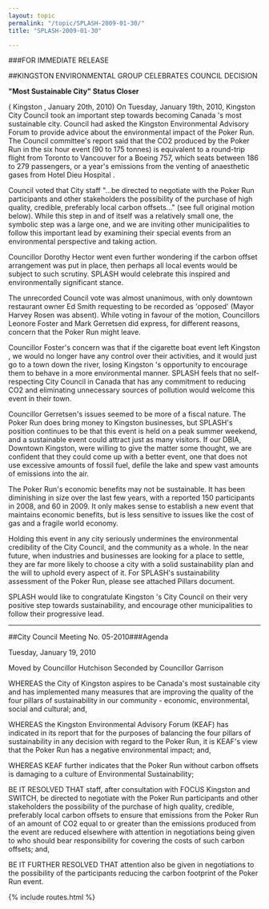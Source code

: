 ```yaml
---
layout: topic
permalink: "/topic/SPLASH-2009-01-30/"
title: "SPLASH-2009-01-30"

---
```


###FOR IMMEDIATE RELEASE

##KINGSTON ENVIRONMENTAL GROUP CELEBRATES COUNCIL DECISION<p><strong>"Most Sustainable City" Status Closer</strong></p>

( Kingston , January 20th, 2010) On Tuesday, January 19th, 2010, Kingston City Council took an important step towards becoming Canada 's most sustainable city. Council had asked the Kingston Environmental Advisory Forum to provide advice about the environmental impact of the Poker Run. The Council committee's report said that the CO2 produced by the Poker Run in the six hour event (90 to 175 tonnes) is equivalent to a round-trip flight from Toronto to Vancouver for a Boeing 757, which seats between 186 to 279 passengers, or a year's emissions from the venting of anaesthetic gases from Hotel Dieu Hospital .

Council voted that City staff  "...be directed to negotiate with the Poker Run participants and other stakeholders the possibility of the purchase of high quality, credible, preferably local carbon offsets..." (see full original motion below). While this step in and of itself was a relatively small one, the symbolic step was a large one, and we are inviting other municipalities to follow this important lead by examining their special events from an environmental perspective and taking action.

Councillor Dorothy Hector went even further wondering if the carbon offset arrangement was put in place, then perhaps all local events would be subject to such scrutiny. SPLASH would celebrate this inspired and environmentally significant stance.

The unrecorded Council vote was almost unanimous, with only downtown restaurant owner Ed Smith requesting to be recorded as 'opposed' (Mayor Harvey Rosen was absent). While voting in favour of the motion, Councillors Leonore Foster and Mark Gerretsen did express, for different reasons, concern that the Poker Run might leave.

Councillor Foster's concern was that if the cigarette boat event left Kingston , we would no longer have any control over their activities, and it would just go to a town down the river, losing Kingston 's opportunity to encourage them to behave in a more environmental manner. SPLASH feels that no self-respecting City Council in Canada that has any commitment to reducing CO2 and eliminating unnecessary sources of pollution would welcome this event in their town.

Councillor Gerretsen's issues seemed to be more of a fiscal nature. The Poker Run does bring money to Kingston businesses, but SPLASH's position continues to be that this event is held on a peak summer weekend, and a sustainable event could attract just as many visitors. If our DBIA, Downtown Kingston, were willing to give the matter some thought, we are confident that they could come up with a better event, one that does not use excessive amounts of fossil fuel, defile the lake and spew vast amounts of emissions into the air.

The Poker Run's economic benefits may not be sustainable. It has been diminishing in size over the last few years, with a reported 150 participants in 2008, and 60 in 2009. It only makes sense to establish a new event that maintains economic benefits, but is less sensitive to issues like the cost of gas and a fragile world economy.

Holding this event in any city seriously undermines the environmental credibility of the City Council, and the community as a whole. In the near future, when industries and businesses are looking for a place to settle, they are far more likely to choose a city with a solid sustainability plan and the will to uphold every aspect of it. For SPLASH's sustainability assessment of the Poker Run, please see attached Pillars document.

SPLASH would like to congratulate Kingston 's City Council on their very positive step towards sustainability, and encourage other municipalities to follow their progressive lead.

----
##City Council Meeting No. 05-2010###Agenda

Tuesday, January 19, 2010


Moved by Councillor Hutchison
Seconded by Councillor Garrison

WHEREAS the City of Kingston aspires to be Canada's most sustainable city and has implemented many measures that are improving the quality of the four pillars of sustainability in our community  -  economic, environmental, social and cultural; and,

WHEREAS the Kingston Environmental Advisory Forum (KEAF) has indicated in its report that for the purposes of balancing the four pillars of sustainability in any decision with regard to the Poker Run, it is KEAF's view that the Poker Run has a negative environmental impact; and,

WHEREAS KEAF further indicates that the Poker Run without carbon offsets is damaging to a culture of Environmental Sustainability;

BE IT RESOLVED THAT staff, after consultation with FOCUS Kingston and SWITCH, be directed to negotiate with the Poker Run participants and other stakeholders the possibility of the purchase of high quality, credible, preferably local carbon offsets to ensure that emissions from the Poker Run of an amount of CO2 equal to or greater than the emissions produced from the event are reduced elsewhere with attention in negotiations being given to who should bear responsibility for covering the costs of such carbon offsets; and,

BE IT FURTHER RESOLVED THAT attention also be given in negotiations to the possibility of the participants reducing the carbon footprint of the Poker Run event.

{% include routes.html %}
